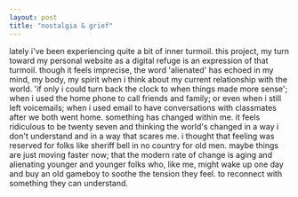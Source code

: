 ```yaml
---
layout: post
title: "nostalgia & grief"
---
```

lately i've been experiencing quite a bit of inner turmoil. this project, my turn
toward my personal website as a digital refuge is an expression of that turmoil. though
it feels imprecise, the word 'alienated' has echoed in my mind, my body, my spirit when
i think about my current relationship with the world. 'if only i could turn back the
clock to when things made more sense'; when i used the home phone to call friends and
family; or even when i still left voicemails; when i used email to have conversations
with classmates after we both went home. something has changed within me. it feels
ridiculous to be twenty seven and thinking the world's changed in a way i don't
understand and in a way that scares me. i thought that feeling was reserved for folks
like sheriff bell in no country for old men. maybe things are just moving faster now;
that the modern rate of change is aging and alienating younger and younger folks who,
like me, might wake up one day and buy an old gameboy to soothe the tension they feel.
to reconnect with something they can understand.